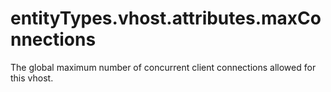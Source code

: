 # entityTypes.vhost.attributes.maxConnections

The global maximum number of concurrent client connections allowed for this vhost.

